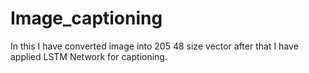# Image_captioning
In this I have converted image into 205
48 size vector after that I have applied LSTM
Network for captioning.
